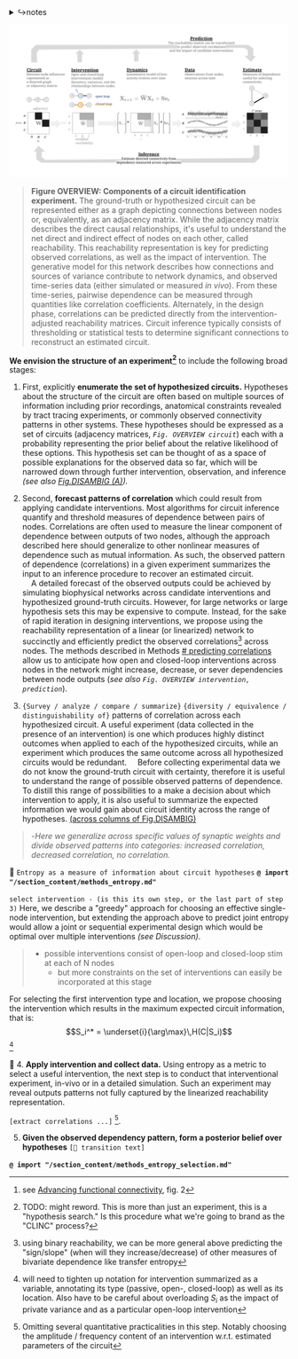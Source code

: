 <details><summary>↪notes</summary>

> **Theme B.** Experiments for circuit inference can be thought of as **narrowing the set of plausible explanations**, refining a hypotheses space[^refine]

<!-- 
TODO: overall, this section needs the single-circuit and multi-circuit hypotheses integrating better.
The figure currently describes the process for a single circuit, which is the simplest to describe. But the body of the text is mostly pointed towards the multi-hypothesis perspective that follows in Figure DISAMBIG
 -->

</details>


![](/figures/core_figure_sketches/methods_overview_pipeline_sketch.png)

> **Figure OVERVIEW: Components of a circuit identification experiment.**
> The ground-truth or hypothesized circuit can be represented either as a graph depicting connections between nodes or, equivalently, as an adjacency matrix. While the adjacency matrix describes the direct causal relationships, it's useful to understand the net direct and indirect effect of nodes on each other, called reachability. This reachability representation is key for predicting observed correlations, as well as the impact of intervention. The generative model for this network describes how connections and sources of variance contribute to network dynamics, and observed time-series data (either simulated or measured *in vivo*). From these time-series, pairwise dependence can be measured through quantities like correlation coefficients. Alternately, in the design phase, correlations can be predicted directly from the intervention-adjusted reachability matrices. Circuit inference typically consists of thresholding or statistical tests to determine significant connections to reconstruct an estimated circuit.


[^refine]: see [Advancing functional connectivity](https://www.nature.com/articles/s41593-019-0510-4), fig. 2

[^more_expt]: TODO: might reword. This is more than just an experiment, this is a "hypothesis search." Is this procedure what we're going to brand as the "CLINC" process?

**We envision the structure of an experiment[^more_expt]** to include the following broad stages:

1. First, explicitly **enumerate the set of hypothesized circuits.** Hypotheses about the structure of the circuit are often based on multiple sources of information including prior recordings, anatomical constraints revealed by tract tracing experiments, or commonly observed connectivity patterns in other systems. These hypotheses should be expressed as a set of circuits (adjacency matrices, *`Fig. OVERVIEW circuit`*) each with a probability representing the prior belief about the relative likelihood of these options. This hypothesis set can be thought of as a space of possible explanations for the observed data so far, which will be narrowed down through further intervention, observation, and inference *(see also [Fig.DISAMBIG (A)](#fig-disambig)).*

<!-- TODO:
explicitly reference examples here of priors over circuits
[🚧 add other sources of priors for circuit hypotheses]
[^bonus_causal]: **[future work]** use causality + graph theory to find "lurking look-alikes" i.e. Markov-equivalent circuits
[^more_assumptions]: should also enumerate assumptions about the dynamics of the network, signs of network weights, approximate timescales of interaction.
-->

2. Second, **forecast patterns of correlation** which could result from applying candidate interventions.<!-- TODO: Many ? Most? verify --> Most algorithms for circuit inference quantify and threshold measures of dependence between pairs of nodes. Correlations are often used to measure the linear component of dependence between outputs of two nodes, although the approach described here should generalize to other nonlinear measures of dependence such as mutual information. As such, the observed pattern of dependence (correlations) in a given experiment summarizes the input to an inference procedure to recover an estimated circuit.  
    A detailed forecast of the observed outputs could be achieved by simulating biophysical networks across candidate interventions and hypothesized ground-truth circuits. However, for large networks or large hypothesis sets this may be expensive to compute. Instead, for the sake of rapid iteration in designing interventions, we propose using the reachability representation of a linear (or linearized) network to succinctly and efficiently predict the observed correlations[^bivar_pred] across nodes. The methods described in Methods [# predicting correlations](REF-SECTION-HERE) allow us to anticipate how open and closed-loop interventions across nodes in the network might increase, decrease, or sever dependencies between node outputs (*see also `Fig. OVERVIEW intervention, prediction`*).

[^bivar_pred]: using binary reachability, we can be more general above predicting the "sign/slope" (when will they increase/decrease) of other measures of bivariate dependence like transfer entropy

3. `{Survey / analyze / compare / summarize}` `{diversity / equivalence /  distinguishability of}` patterns of correlation across each hypothesized circuit.
A useful experiment (data collected in the presence of an intervention) is one which produces highly distinct outcomes when applied to each of the hypothesized circuits, while an experiment which produces the same outcome across all hypothesized circuits would be redundant.
    Before collecting experimental data we do not know the ground-truth circuit with certainty, therefore it is useful to understand the range of possible observed patterns of dependence. To distill this range of possibilities to a make a decision about which intervention to apply, it is also useful to summarize the expected information we would gain about circuit identity across the range of hypotheses. [(across columns of Fig.DISAMBIG)](#fig-disambig)
>-*Here we generalize across specific values of synaptic weights and divide observed patterns into categories: increased correlation, decreased correlation, no correlation.*
<!-- TODO: ^ some run-ons and redundancies going on here -->

🚧
`Entropy as a measure of information about circuit hypotheses`
**`@ import "/section_content/methods_entropy.md"`**

`select intervention - (is this its own step, or the last part of step 3)`
Here, we describe a "greedy" approach for choosing an effective single-node intervention, but extending the approach above to predict joint entropy would allow a joint or sequential experimental design which would be optimal over multiple interventions *(see Discussion)*.
>- possible interventions consist of open-loop and closed-loop stim at each of N nodes 
>   - but more constraints on the set of interventions can easily be incorporated at this stage

For selecting the first intervention type and location, we propose choosing the intervention which results in the maximum expected circuit information, that is:
$$S_i^* = \underset{i}{\arg\max}\,H(C|S_i)$$[^intv_notation]


[^intv_notation]: will need to tighten up notation for intervention summarized as a variable, annotating its type (passive, open-, closed-loop) as well as its location. Also have to be careful about overloading $S_i$ as the impact of private variance and as a particular open-loop intervention

🚧
4. **Apply intervention and collect data.**
Using entropy as a metric to select a useful intervention, the next step is to conduct that interventional experiment, in-vivo or in a detailed simulation. Such an experiment may reveal outputs patterns not fully captured by the linearized reachability representation. 

`[extract correlations ...]`
[^practicalities]. 

[^practicalities]: Omitting several quantitative practicalities in this step. Notably choosing the amplitude / frequency content of an intervention w.r.t. estimated parameters of the circuit


5. **Given the observed dependency pattern, form a posterior belief over hypotheses**
`[🚧 transition text]`  

**`@ import "/section_content/methods_entropy_selection.md"`**

<!-- ![](/figures/misc_figure_sketches/circuit_intervention_entropy_mockup.png) -->
<!-- **Figure DISAMBIG: Stronger intervention facilitates disambiguating equivalent hypotheses** -->
